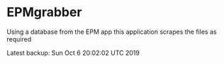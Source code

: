 # EPMgrabber
Using a database from the EPM app this application scrapes the files as required


Latest backup: Sun Oct 6 20:02:02 UTC 2019

